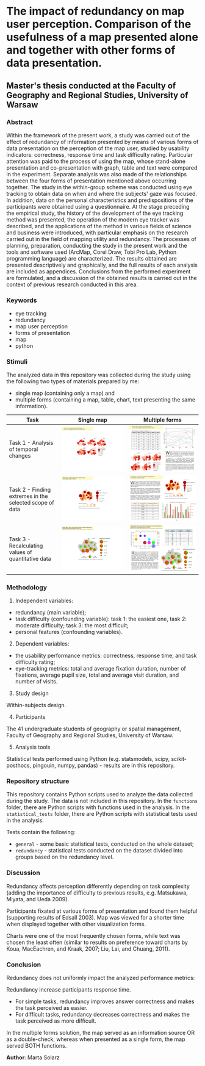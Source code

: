 # The impact of redundancy on map user perception. Comparison of the usefulness of a map presented alone and together with other forms of data presentation.

## Master's thesis conducted at the Faculty of Geography and Regional Studies, University of Warsaw

### Abstract

Within the framework of the present work, a study was carried out of the effect of redundancy of information presented by means of various forms of data presentation on the perception of the map user, studied by usability indicators: correctness, response time and task difficulty rating. Particular attention was paid to the process of using the map, whose stand-alone presentation and co-presentation with graph, table and text were compared in the experiment. Separate analysis was also made of the relationships between the four forms of presentation mentioned above occurring together. The study in the within-group scheme was conducted using eye tracking to obtain data on when and where the subjects' gaze was focused. In addition, data on the personal characteristics and predispositions of the participants were obtained using a questionnaire. At the stage preceding the empirical study, the history of the development of the eye tracking method was presented, the operation of the modern eye tracker was described, and the applications of the method in various fields of science and business were introduced, with particular emphasis on the research carried out in the field of mapping utility and redundancy. The processes of planning, preparation, conducting the study in the present work and the tools and software used (ArcMap, Corel Draw, Tobi Pro Lab, Python programming language) are characterized. The results obtained are presented descriptively and graphically, and the full results of each analysis are included as appendices. Conclusions from the performed experiment are formulated, and a discussion of the obtained results is carried out in the context of previous research conducted in this area.

### Keywords
- eye tracking
- redundancy
- map user perception
- forms of presentation
- map
- python

### Stimuli

The analyzed data in this repository was collected during the study using the following two types of materials prepared by me: 
- single map (containing only a map) and
- multiple forms (containing a map, table, chart, text presenting the same information).

| Task  | Single map  | Multiple forms  |  
|---|---|---|
| Task 1 - Analysis of temporal changes | ![sm1](assets/sm1.png) | ![mf1](assets/mf1.png) | 
| Task 2 - Finding extremes in the selected scope of data  | ![sm1](assets/sm2.png) | ![mf2](assets/mf2.png) | 
| Task 3 - Recalculating values of quantitative data  | ![sm1](assets/sm3.png) | ![mf1](assets/mf3.png) | 

### Methodology

1. Independent variables: 
- redundancy (main variable);
- task difficulty (confounding variable): task 1: the easiest one, task 2: moderate difficulty; task 3: the most difficult;
- personal features (confounding variables).

2. Dependent variables: 
- the usability performance metrics: correctness, response time, and task difficulty rating;
- eye-tracking metrics: total and average fixation duration, number of fixations, average
pupil size, total and average visit duration, and number of visits.

3. Study design

Within-subjects design.

4. Participants

The 41 undergraduate students of geography or spatial management, Faculty of Geography and Regional Studies, University of Warsaw. 

5. Analysis tools

Statistical tests performed using Python (e.g. statsmodels, scipy, scikit-posthocs, pingouin, numpy, pandas) - results are in this repository.

### Repository structure

This repository contains Python scripts used to analyze the data collected during the study. 
The data is not included in this repository.
In the `functions` folder, there are Python scripts with functions used in the analysis.
In the `statistical_tests` folder, there are Python scripts with statistical tests used in the analysis.

Tests contain the following: 
- `general` - some basic statistical tests, conducted on the whole dataset;
- `redundancy` - statistical tests conducted on the dataset divided into groups based on the redundancy level.

### Discussion

Redundancy affects perception differently depending on task complexity (adding the
importance of difficulty to previous results, e.g. Matsukawa, Miyata, and Ueda 2009).

Participants fixated at various forms of presentation and found them helpful (supporting
results of Edsall 2003). Map was viewed for a shorter time when displayed together with
other visualization forms.

Charts were one of the most frequently chosen forms, while text was chosen the least
often (similar to results on preference toward charts by Koua, MacEachren, and Kraak,
2007; Liu, Lai, and Chuang, 2011).

### Conclusion

Redundancy does not uniformly impact the analyzed performance metrics:

Redundancy increase participants response time. 
- For simple tasks, redundancy improves answer correctness and makes the task perceived as easier.
- For difficult tasks, redundancy decreases correctness and makes the task perceived as more difficult.

In the multiple forms solution, the map served as an information source OR as a double-check, whereas when presented as a single form, the map served BOTH functions.

**Author**: Marta Solarz
